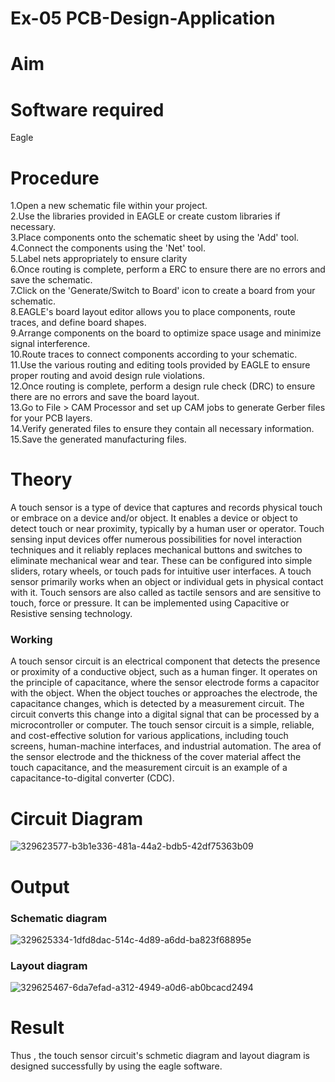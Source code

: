 # Ex-05 PCB-Design-Application
# Aim


# Software required
Eagle

# Procedure
1.Open a new schematic file within your project.</br>
2.Use the libraries provided in EAGLE or create custom libraries if necessary.</br>
3.Place components onto the schematic sheet by using the 'Add' tool.</br>
4.Connect the components using the 'Net' tool.</br>
5.Label nets appropriately to ensure clarity</br>
6.Once routing is complete, perform a ERC to ensure there are no errors and save the schematic.</br>
7.Click on the 'Generate/Switch to Board' icon to create a board from your schematic.</br>
8.EAGLE's board layout editor allows you to place components, route traces, and define board shapes.</br>
9.Arrange components on the board to optimize space usage and minimize signal interference.</br>
10.Route traces to connect components according to your schematic.</br>
11.Use the various routing and editing tools provided by EAGLE to ensure proper routing and avoid design rule violations.</br>
12.Once routing is complete, perform a design rule check (DRC) to ensure there are no errors and save the board layout.</br>
13.Go to File > CAM Processor and set up CAM jobs to generate Gerber files for your PCB layers.</br>
14.Verify generated files to ensure they contain all necessary information.</br>
15.Save the generated manufacturing files.</br>

# Theory

A touch sensor is a type of device that captures and records physical touch or embrace on a device and/or object. It enables a device or object to detect touch or near proximity, typically by a human user or operator. Touch sensing input devices offer numerous possibilities for novel interaction techniques and it reliably replaces mechanical buttons and switches to eliminate mechanical wear and tear. These can be configured into simple sliders, rotary wheels, or touch pads for intuitive user interfaces. A touch sensor primarily works when an object or individual gets in physical contact with it. Touch sensors are also called as tactile sensors and are sensitive to touch, force or pressure. It can be implemented using Capacitive or Resistive sensing technology.









### Working

A touch sensor circuit is an electrical component that detects the presence or proximity of a conductive object, such as a human finger. It operates on the principle of capacitance, where the sensor electrode forms a capacitor with the object. When the object touches or approaches the electrode, the capacitance changes, which is detected by a measurement circuit. The circuit converts this change into a digital signal that can be processed by a microcontroller or computer. The touch sensor circuit is a simple, reliable, and cost-effective solution for various applications, including touch screens, human-machine interfaces, and industrial automation. The area of the sensor electrode and the thickness of the cover material affect the touch capacitance, and the measurement circuit is an example of a capacitance-to-digital converter (CDC).





# Circuit Diagram

![329623577-b3b1e336-481a-44a2-bdb5-42df75363b09](https://github.com/charumathiramesh/PCB-Design-Application/assets/120204455/c3d51e0c-fc95-4e75-824c-3f56090b7f3c)



# Output

### Schematic diagram

![329625334-1dfd8dac-514c-4d89-a6dd-ba823f68895e](https://github.com/charumathiramesh/PCB-Design-Application/assets/120204455/d00f883e-b602-4327-ab7f-8dda3d20eee8)



### Layout diagram

![329625467-6da7efad-a312-4949-a0d6-ab0bcacd2494](https://github.com/charumathiramesh/PCB-Design-Application/assets/120204455/f3266187-eeec-4fab-9dc2-0d207801e587)


# Result

Thus , the touch sensor circuit's schmetic diagram and layout diagram is designed successfully by using the eagle software.
